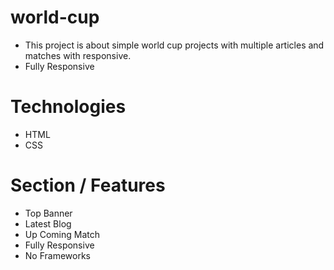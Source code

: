 # world-cup
* This project is about simple world cup projects with multiple articles and matches with responsive.
* Fully Responsive

# Technologies
* HTML
* CSS

# Section / Features
* Top Banner
* Latest Blog
* Up Coming Match
* Fully Responsive
* No Frameworks